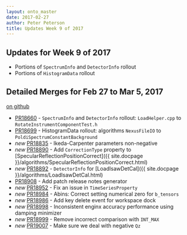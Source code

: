 ```yaml
---
layout: onto_master
date: 2017-02-27
author: Peter Peterson
title: Updates Week 9 of 2017
---
```

Updates for Week 9 of 2017
--------------------------

* Portions of `SpectrumInfo` and `DetectorInfo` rollout
* Portions of `HistogramData` rollout

Detailed Merges for Feb 27 to Mar 5, 2017
-----------------------------------------
[on github](https://github.com/mantidproject/mantid/pulls?q=is%3Apr+merged%3A2017-02-28..2017-03-05)

* [PR18660](https://github.com/mantidproject/mantid/pull/18660) - `SpectrumInfo` and `DetectorInfo` rollout: `LoadHelper.cpp` to `RotateInstrumentComponentTest.h`
* [PR18699](https://github.com/mantidproject/mantid/pull/18699) - HistogramData rollout: algorithms `NexusFileIO` to `PoldiSpectrumConstantBackground`
* *new* [PR18835](https://github.com/mantidproject/mantid/pull/18835) - Ikeda-Carpenter parameters non-negative
* *new* [PR18890](https://github.com/mantidproject/mantid/pull/18890) - Add `CorrectionType` property to [SpecularReflectionPositionCorrect]({{ site.docpage }}/algorithms/SpecularReflectionPositionCorrect.html)
* *new* [PR18892](https://github.com/mantidproject/mantid/pull/18892) - `DetectorInfo` for [LoadIsawDetCal]({{ site.docpage }}/algorithms/LoadIsawDetCal.html)
* [PR18908](https://github.com/mantidproject/mantid/pull/18908) - Add patch release notes generator
* *new* [PR18952](https://github.com/mantidproject/mantid/pull/18952) - Fix an issue in `TimeSeriesProperty`
* *new* [PR18984](https://github.com/mantidproject/mantid/pull/18984) - Abins: Correct setting numerical zero for `b_tensors`
* *new* [PR18986](https://github.com/mantidproject/mantid/pull/18986) - Add key delete event for workspace dock
* *new* [PR18998](https://github.com/mantidproject/mantid/pull/18998) - Inconsistent enginx accuracy performance using damping minimizer
* *new* [PR18999](https://github.com/mantidproject/mantid/pull/18999) - Remove incorrect comparison with `INT_MAX`
* *new* [PR19007](https://github.com/mantidproject/mantid/pull/19007) - Make sure we deal with negative `Qz`
